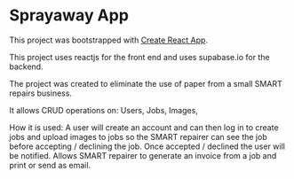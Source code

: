 # Sprayaway App

This project was bootstrapped with [Create React App](https://github.com/facebook/create-react-app).

This project uses reactjs for the front end and uses supabase.io for the backend.

The project was created to eliminate the use of paper from a small SMART repairs business.

It allows CRUD operations on:
Users,
Jobs,
Images,



How it is used:
A user will create an account and can then log in to create jobs and upload images to jobs so the SMART repairer can see the job before accepting / declining the job.
Once accepted / declined the user will be notified.
Allows SMART repairer to generate an invoice from a job and print or send as email.
